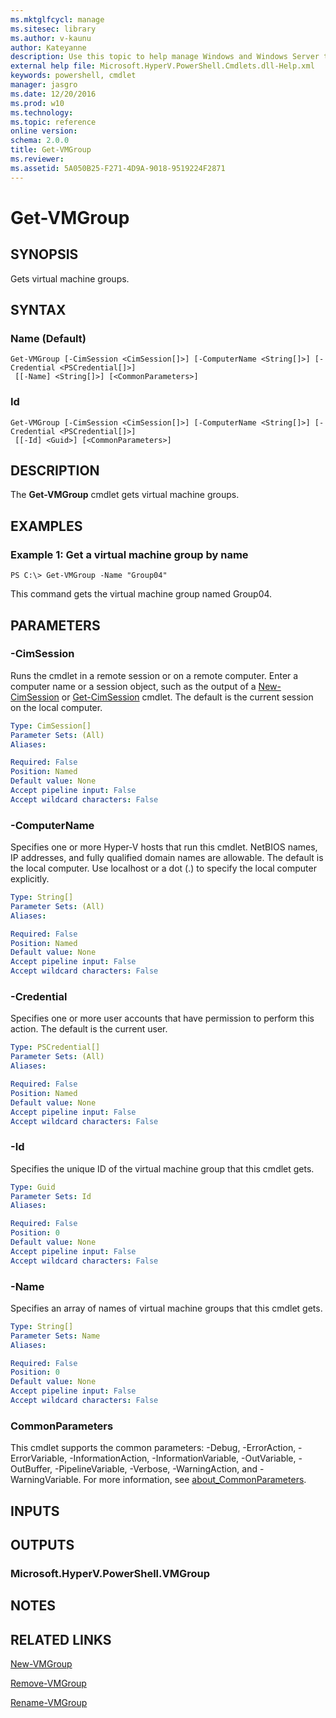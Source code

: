 ```yaml
---
ms.mktglfcycl: manage
ms.sitesec: library
ms.author: v-kaunu
author: Kateyanne
description: Use this topic to help manage Windows and Windows Server technologies with Windows PowerShell.
external help file: Microsoft.HyperV.PowerShell.Cmdlets.dll-Help.xml
keywords: powershell, cmdlet
manager: jasgro
ms.date: 12/20/2016
ms.prod: w10
ms.technology: 
ms.topic: reference
online version: 
schema: 2.0.0
title: Get-VMGroup
ms.reviewer:
ms.assetid: 5A050B25-F271-4D9A-9018-9519224F2871
---
```


# Get-VMGroup

## SYNOPSIS
Gets virtual machine groups.

## SYNTAX

### Name (Default)
```
Get-VMGroup [-CimSession <CimSession[]>] [-ComputerName <String[]>] [-Credential <PSCredential[]>]
 [[-Name] <String[]>] [<CommonParameters>]
```

### Id
```
Get-VMGroup [-CimSession <CimSession[]>] [-ComputerName <String[]>] [-Credential <PSCredential[]>]
 [[-Id] <Guid>] [<CommonParameters>]
```

## DESCRIPTION
The **Get-VMGroup** cmdlet gets virtual machine groups.

## EXAMPLES

### Example 1: Get a virtual machine group by name
```
PS C:\> Get-VMGroup -Name "Group04"
```

This command gets the virtual machine group named Group04.

## PARAMETERS

### -CimSession
Runs the cmdlet in a remote session or on a remote computer.
Enter a computer name or a session object, such as the output of a [New-CimSession](https://go.microsoft.com/fwlink/p/?LinkId=227967) or [Get-CimSession](https://go.microsoft.com/fwlink/p/?LinkId=227966) cmdlet.
The default is the current session on the local computer.

```yaml
Type: CimSession[]
Parameter Sets: (All)
Aliases: 

Required: False
Position: Named
Default value: None
Accept pipeline input: False
Accept wildcard characters: False
```

### -ComputerName
Specifies one or more Hyper-V hosts that run this cmdlet.
NetBIOS names, IP addresses, and fully qualified domain names are allowable.
The default is the local computer.
Use localhost or a dot (.) to specify the local computer explicitly.

```yaml
Type: String[]
Parameter Sets: (All)
Aliases: 

Required: False
Position: Named
Default value: None
Accept pipeline input: False
Accept wildcard characters: False
```

### -Credential
Specifies one or more user accounts that have permission to perform this action.
The default is the current user.

```yaml
Type: PSCredential[]
Parameter Sets: (All)
Aliases: 

Required: False
Position: Named
Default value: None
Accept pipeline input: False
Accept wildcard characters: False
```

### -Id
Specifies the unique ID of the virtual machine group that this cmdlet gets.

```yaml
Type: Guid
Parameter Sets: Id
Aliases: 

Required: False
Position: 0
Default value: None
Accept pipeline input: False
Accept wildcard characters: False
```

### -Name
Specifies an array of names of virtual machine groups that this cmdlet gets.

```yaml
Type: String[]
Parameter Sets: Name
Aliases: 

Required: False
Position: 0
Default value: None
Accept pipeline input: False
Accept wildcard characters: False
```

### CommonParameters
This cmdlet supports the common parameters: -Debug, -ErrorAction, -ErrorVariable, -InformationAction, -InformationVariable, -OutVariable, -OutBuffer, -PipelineVariable, -Verbose, -WarningAction, and -WarningVariable. For more information, see [about_CommonParameters](https://go.microsoft.com/fwlink/?LinkID=113216).

## INPUTS

## OUTPUTS

### Microsoft.HyperV.PowerShell.VMGroup

## NOTES

## RELATED LINKS

[New-VMGroup](./New-VMGroup.md)

[Remove-VMGroup](./Remove-VMGroup.md)

[Rename-VMGroup](./Rename-VMGroup.md)


